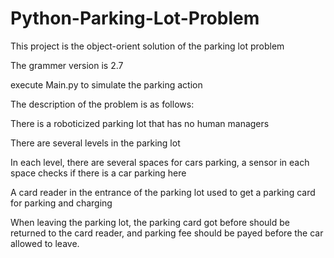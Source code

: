 # Python-Parking-Lot-Problem

This project is the object-orient solution of the parking lot problem

The grammer version is 2.7

execute Main.py to simulate the parking action

The description of the problem is as follows:

There is a roboticized parking lot that has no human managers

There are several levels in the parking lot

In each level, there are several spaces for cars parking, a sensor in each space checks if there is a car parking here

A card reader in the entrance of the parking lot used to get a parking card for parking and charging

When leaving the parking lot, the parking card got before should be returned to the card reader, and parking fee should be payed before the car allowed to leave.
